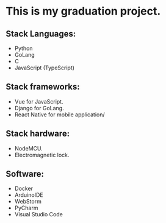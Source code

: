 # This is my graduation project.

## Stack Languages:

+ Python
+ GoLang
+ C
+ JavaScript (TypeScript)

## Stack frameworks:

+ Vue for JavaScript.
+ Django for GoLang.
+ React Native for mobile application/

## Stack hardware:

+ NodeMCU.
+ Electromagnetic lock.

## Software:

+ Docker
+ ArduinoIDE
+ WebStorm
+ PyCharm
+ Visual Studio Code
